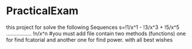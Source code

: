 # PracticalExam
this project for solve the following Sequences
s=!1/x^1 - !3/x^3 + !5/x^5 ................. !n/x^n
#you must add file contain two methods (functions) one for find fcatorial and another one for find power.
 with all best wishes 
 